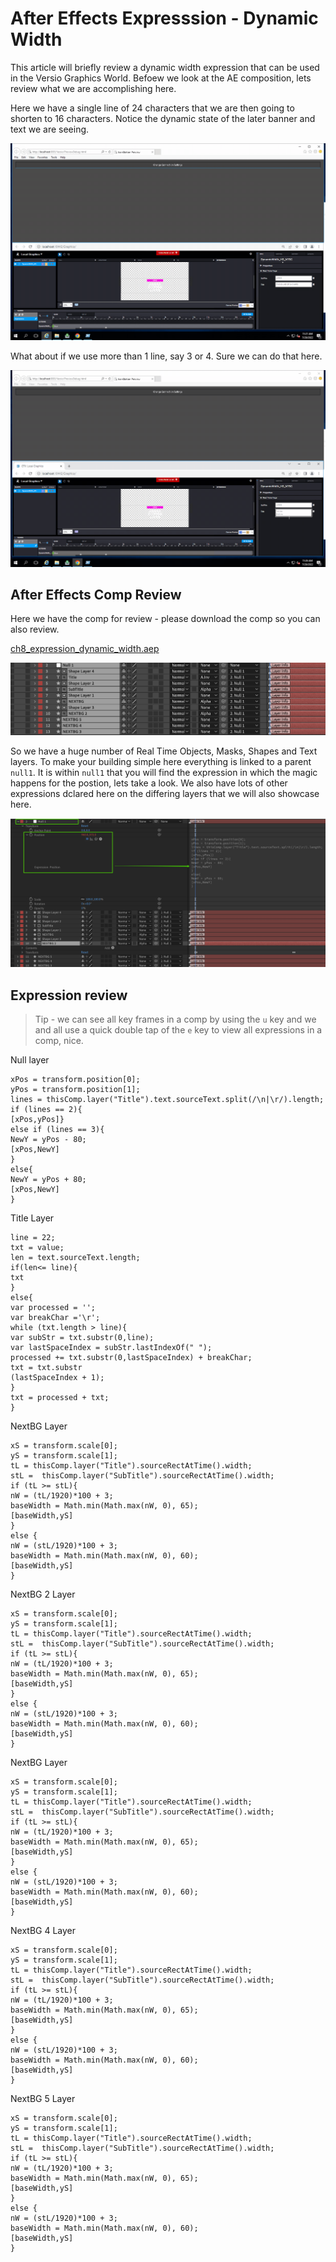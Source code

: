 <!--
Title : tut_dynamic_text_width
- Created : 2022-07-20
- Updated :
- Author : James Rivers
- Written against (version):
- Sources :
- Author Notes :
- Tags : 
-->


# After Effects Expresssion - Dynamic Width

This article will briefly review a dynamic width expression that can be used in the Versio Graphics World.  Befoew we look at the AE composition, lets review what we are accomplishing here. 

Here we have a single line of 24 characters that we are then going to shorten to 16 characters. Notice the dynamic state of the later banner and text we are seeing. 

![07-20-12.21.52.gif](docs/chapter08_graphics_with_expressions/tut_dynamic_text_width/attachments/2022-07-20-12.21.52.gif)

What about if we use more than 1 line, say 3 or 4. Sure we can do that here.

![07-20-12.26.39.gif](docs/chapter08_graphics_with_expressions/tut_dynamic_text_width/attachments/2022-07-20-12.26.39.gif)

## After Effects Comp Review 

Here we have the comp for review - please download the comp so you can also review. 

[ch8_expression_dynamic_width.aep](docs/downloads/ch8_expression_dynamic_width.aep)

![07-20_123156.png](attachments/2022-07-20_123156.png)

So we have a huge number of Real Time Objects,  Masks, Shapes and Text layers. To make your building simple here everything is linked to a parent `null1`. It is within `null1` that you will find the expression in which the magic happens for the postion, lets take a look.  We also have lots of other expressions dclared here on the differing layers that we will also showcase here.

![07-20_123612.png](attachments/2022-07-20_123612.png)

## Expression review

> Tip - we can see all key frames in a comp by using the `u` key and we and all use a quick double tap of the `e` key to view all expressions in a comp, nice.


Null layer

```
xPos = transform.position[0];
yPos = transform.position[1];
lines = thisComp.layer("Title").text.sourceText.split(/\n|\r/).length;
if (lines == 2){
[xPos,yPos]}
else if (lines == 3){
NewY = yPos - 80;
[xPos,NewY]
}
else{
NewY = yPos + 80;
[xPos,NewY]
}
```

Title Layer 
```
line = 22;
txt = value;
len = text.sourceText.length;
if(len<= line){
txt
}
else{
var processed = '';
var breakChar ='\r';
while (txt.length > line){
var subStr = txt.substr(0,line);
var lastSpaceIndex = subStr.lastIndexOf(" ");
processed += txt.substr(0,lastSpaceIndex) + breakChar;
txt = txt.substr
(lastSpaceIndex + 1);
}
txt = processed + txt;
}
```
NextBG Layer
```
xS = transform.scale[0];
yS = transform.scale[1];
tL = thisComp.layer("Title").sourceRectAtTime().width;
stL =  thisComp.layer("SubTitle").sourceRectAtTime().width;
if (tL >= stL){
nW = (tL/1920)*100 + 3;
baseWidth = Math.min(Math.max(nW, 0), 65);
[baseWidth,yS]
}
else {
nW = (stL/1920)*100 + 3;
baseWidth = Math.min(Math.max(nW, 0), 60);
[baseWidth,yS]
}
```
NextBG 2 Layer 
```
xS = transform.scale[0];
yS = transform.scale[1];
tL = thisComp.layer("Title").sourceRectAtTime().width;
stL =  thisComp.layer("SubTitle").sourceRectAtTime().width;
if (tL >= stL){
nW = (tL/1920)*100 + 3;
baseWidth = Math.min(Math.max(nW, 0), 65);
[baseWidth,yS]
}
else {
nW = (stL/1920)*100 + 3;
baseWidth = Math.min(Math.max(nW, 0), 60);
[baseWidth,yS]
}
```
NextBG Layer 
```
xS = transform.scale[0];
yS = transform.scale[1];
tL = thisComp.layer("Title").sourceRectAtTime().width;
stL =  thisComp.layer("SubTitle").sourceRectAtTime().width;
if (tL >= stL){
nW = (tL/1920)*100 + 3;
baseWidth = Math.min(Math.max(nW, 0), 65);
[baseWidth,yS]
}
else {
nW = (stL/1920)*100 + 3;
baseWidth = Math.min(Math.max(nW, 0), 60);
[baseWidth,yS]
}
```

NextBG 4 Layer 
```
xS = transform.scale[0];
yS = transform.scale[1];
tL = thisComp.layer("Title").sourceRectAtTime().width;
stL =  thisComp.layer("SubTitle").sourceRectAtTime().width;
if (tL >= stL){
nW = (tL/1920)*100 + 3;
baseWidth = Math.min(Math.max(nW, 0), 65);
[baseWidth,yS]
}
else {
nW = (stL/1920)*100 + 3;
baseWidth = Math.min(Math.max(nW, 0), 60);
[baseWidth,yS]
}
```
NextBG 5 Layer 
```
xS = transform.scale[0];
yS = transform.scale[1];
tL = thisComp.layer("Title").sourceRectAtTime().width;
stL =  thisComp.layer("SubTitle").sourceRectAtTime().width;
if (tL >= stL){
nW = (tL/1920)*100 + 3;
baseWidth = Math.min(Math.max(nW, 0), 65);
[baseWidth,yS]
}
else {
nW = (stL/1920)*100 + 3;
baseWidth = Math.min(Math.max(nW, 0), 60);
[baseWidth,yS]
}
```


